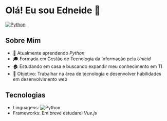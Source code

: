 # Olá! Eu sou Edneide 👋

[![Python](https://img.shields.io/badge/Language-Python-blue)](https://www.python.org/)

## Sobre Mim
- 🌱 Atualmente aprendendo *Python*
- 🎓 Formada em Gestão de Tecnologia da Informação pela *Unicid*
- 🏠 Estudando em casa e buscando expandir meu conhecimento em TI
- 🎯 Objetivo: Trabalhar na área de tecnologia e desenvolver habilidades em desenvolvimento web

## Tecnologias
- Linguagens: ![Python](https://img.shields.io/badge/-Python-blue)
- Frameworks: Em breve estudarei *Vue.js*


